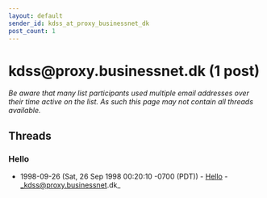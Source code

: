 ```yaml
---
layout: default
sender_id: kdss_at_proxy_businessnet_dk
post_count: 1
---
```


# kdss<span>@</span>proxy.businessnet.dk (1 post)

_Be aware that many list participants used multiple email addresses over their time active on the list. As such this page may not contain all threads available._

## Threads

### Hello
+ 1998-09-26 (Sat, 26 Sep 1998 00:20:10 -0700 (PDT)) - [Hello](/archive/1998/09/0302bfce6a07d374e7e186081bb192334f4ebc0b36ab28e0f4fa69ea9ee0cea1) - _kdss@proxy.businessnet.dk_

